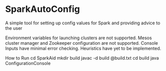SparkAutoConfig
===============
A simple tool for setting up config values for Spark and providing advice to the user

Environment variables for launching clusters are not supported.
Mesos cluster manager and Zookeeper configuration are not supported.
Console Inputs have minimal error checking.
Heuristics have yet to be implemented.

How to Run
cd SparkAid
mkdir build
javac -d build @build.txt
cd build
java ConfigurationConsole

